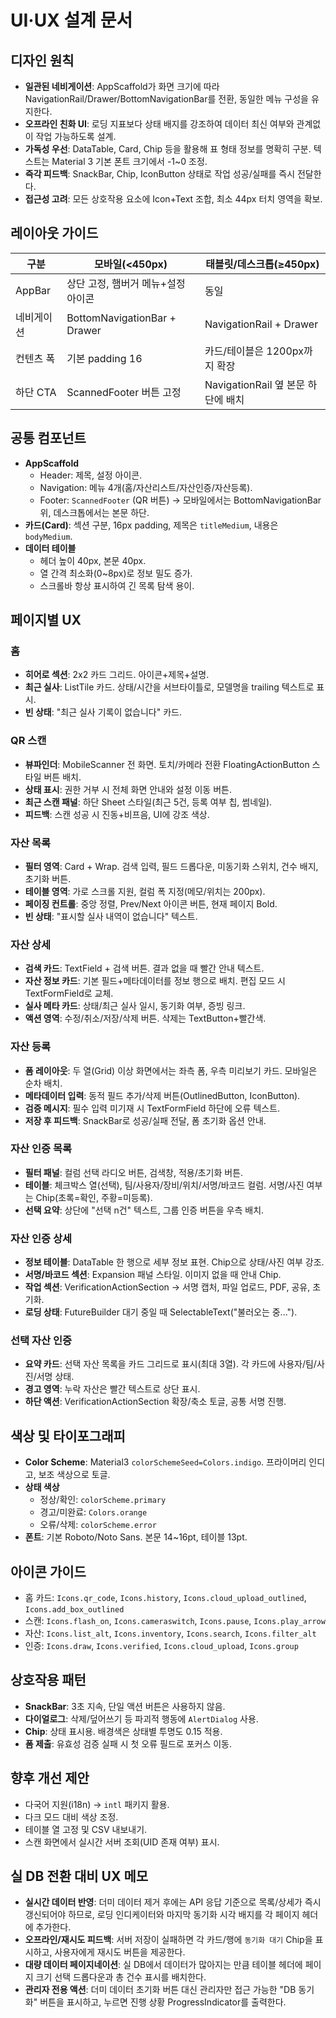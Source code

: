 # UI·UX 설계 문서

## 디자인 원칙
- **일관된 네비게이션**: AppScaffold가 화면 크기에 따라 NavigationRail/Drawer/BottomNavigationBar를 전환, 동일한 메뉴 구성을 유지한다.
- **오프라인 친화 UI**: 로딩 지표보다 상태 배지를 강조하여 데이터 최신 여부와 관계없이 작업 가능하도록 설계.
- **가독성 우선**: DataTable, Card, Chip 등을 활용해 표 형태 정보를 명확히 구분. 텍스트는 Material 3 기본 폰트 크기에서 -1~0 조정.
- **즉각 피드백**: SnackBar, Chip, IconButton 상태로 작업 성공/실패를 즉시 전달한다.
- **접근성 고려**: 모든 상호작용 요소에 Icon+Text 조합, 최소 44px 터치 영역을 확보.

## 레이아웃 가이드
| 구분 | 모바일(<450px) | 태블릿/데스크톱(≥450px) |
| --- | --- | --- |
| AppBar | 상단 고정, 햄버거 메뉴+설정 아이콘 | 동일 |
| 네비게이션 | BottomNavigationBar + Drawer | NavigationRail + Drawer |
| 컨텐츠 폭 | 기본 padding 16 | 카드/테이블은 1200px까지 확장 |
| 하단 CTA | ScannedFooter 버튼 고정 | NavigationRail 옆 본문 하단에 배치 |

## 공통 컴포넌트
- **AppScaffold**
  - Header: 제목, 설정 아이콘.
  - Navigation: 메뉴 4개(홈/자산리스트/자산인증/자산등록).
  - Footer: `ScannedFooter` (QR 버튼) → 모바일에서는 BottomNavigationBar 위, 데스크톱에서는 본문 하단.
- **카드(Card)**: 섹션 구분, 16px padding, 제목은 `titleMedium`, 내용은 `bodyMedium`.
- **데이터 테이블**
  - 헤더 높이 40px, 본문 40px.
  - 열 간격 최소화(0~8px)로 정보 밀도 증가.
  - 스크롤바 항상 표시하여 긴 목록 탐색 용이.

## 페이지별 UX
### 홈
- **히어로 섹션**: 2x2 카드 그리드. 아이콘+제목+설명.
- **최근 실사**: ListTile 카드. 상태/시간을 서브타이틀로, 모델명을 trailing 텍스트로 표시.
- **빈 상태**: "최근 실사 기록이 없습니다" 카드.

### QR 스캔
- **뷰파인더**: MobileScanner 전 화면. 토치/카메라 전환 FloatingActionButton 스타일 버튼 배치.
- **상태 표시**: 권한 거부 시 전체 화면 안내와 설정 이동 버튼.
- **최근 스캔 패널**: 하단 Sheet 스타일(최근 5건, 등록 여부 칩, 썸네일).
- **피드백**: 스캔 성공 시 진동+비프음, UI에 강조 색상.

### 자산 목록
- **필터 영역**: Card + Wrap. 검색 입력, 필드 드롭다운, 미동기화 스위치, 건수 배지, 초기화 버튼.
- **테이블 영역**: 가로 스크롤 지원, 컬럼 폭 지정(메모/위치는 200px).
- **페이징 컨트롤**: 중앙 정렬, Prev/Next 아이콘 버튼, 현재 페이지 Bold.
- **빈 상태**: "표시할 실사 내역이 없습니다" 텍스트.

### 자산 상세
- **검색 카드**: TextField + 검색 버튼. 결과 없을 때 빨간 안내 텍스트.
- **자산 정보 카드**: 기본 필드+메타데이터를 정보 행으로 배치. 편집 모드 시 TextFormField로 교체.
- **실사 메타 카드**: 상태/최근 실사 일시, 동기화 여부, 증빙 링크.
- **액션 영역**: 수정/취소/저장/삭제 버튼. 삭제는 TextButton+빨간색.

### 자산 등록
- **폼 레이아웃**: 두 열(Grid) 이상 화면에서는 좌측 폼, 우측 미리보기 카드. 모바일은 순차 배치.
- **메타데이터 입력**: 동적 필드 추가/삭제 버튼(OutlinedButton, IconButton).
- **검증 메시지**: 필수 입력 미기재 시 TextFormField 하단에 오류 텍스트.
- **저장 후 피드백**: SnackBar로 성공/실패 전달, 폼 초기화 옵션 안내.

### 자산 인증 목록
- **필터 패널**: 컬럼 선택 라디오 버튼, 검색창, 적용/초기화 버튼.
- **테이블**: 체크박스 열(선택), 팀/사용자/장비/위치/서명/바코드 컬럼. 서명/사진 여부는 Chip(초록=확인, 주황=미등록).
- **선택 요약**: 상단에 "선택 n건" 텍스트, 그룹 인증 버튼을 우측 배치.

### 자산 인증 상세
- **정보 테이블**: DataTable 한 행으로 세부 정보 표현. Chip으로 상태/사진 여부 강조.
- **서명/바코드 섹션**: Expansion 패널 스타일. 이미지 없을 때 안내 Chip.
- **작업 섹션**: VerificationActionSection → 서명 캡처, 파일 업로드, PDF, 공유, 초기화.
- **로딩 상태**: FutureBuilder 대기 중일 때 SelectableText("불러오는 중...").

### 선택 자산 인증
- **요약 카드**: 선택 자산 목록을 카드 그리드로 표시(최대 3열). 각 카드에 사용자/팀/사진/서명 상태.
- **경고 영역**: 누락 자산은 빨간 텍스트로 상단 표시.
- **하단 액션**: VerificationActionSection 확장/축소 토글, 공통 서명 진행.

## 색상 및 타이포그래피
- **Color Scheme**: Material3 `colorSchemeSeed=Colors.indigo`. 프라이머리 인디고, 보조 색상으로 토글.
- **상태 색상**
  - 정상/확인: `colorScheme.primary`
  - 경고/미완료: `Colors.orange`
  - 오류/삭제: `colorScheme.error`
- **폰트**: 기본 Roboto/Noto Sans. 본문 14~16pt, 테이블 13pt.

## 아이콘 가이드
- 홈 카드: `Icons.qr_code`, `Icons.history`, `Icons.cloud_upload_outlined`, `Icons.add_box_outlined`
- 스캔: `Icons.flash_on`, `Icons.cameraswitch`, `Icons.pause`, `Icons.play_arrow`
- 자산: `Icons.list_alt`, `Icons.inventory`, `Icons.search`, `Icons.filter_alt`
- 인증: `Icons.draw`, `Icons.verified`, `Icons.cloud_upload`, `Icons.group`

## 상호작용 패턴
- **SnackBar**: 3초 지속, 단일 액션 버튼은 사용하지 않음.
- **다이얼로그**: 삭제/덮어쓰기 등 파괴적 행동에 `AlertDialog` 사용.
- **Chip**: 상태 표시용. 배경색은 상태별 투명도 0.15 적용.
- **폼 제출**: 유효성 검증 실패 시 첫 오류 필드로 포커스 이동.

## 향후 개선 제안
- 다국어 지원(i18n) → `intl` 패키지 활용.
- 다크 모드 대비 색상 조정.
- 테이블 열 고정 및 CSV 내보내기.
- 스캔 화면에서 실시간 서버 조회(UID 존재 여부) 표시.

## 실 DB 전환 대비 UX 메모
- **실시간 데이터 반영**: 더미 데이터 제거 후에는 API 응답 기준으로 목록/상세가 즉시 갱신되어야 하므로, 로딩 인디케이터와 마지막 동기화 시각 배지를 각 페이지 헤더에 추가한다.
- **오프라인/재시도 피드백**: 서버 저장이 실패하면 각 카드/행에 `동기화 대기` Chip을 표시하고, 사용자에게 재시도 버튼을 제공한다.
- **대량 데이터 페이지네이션**: 실 DB에서 데이터가 많아지는 만큼 테이블 헤더에 페이지 크기 선택 드롭다운과 총 건수 표시를 배치한다.
- **관리자 전용 액션**: 더미 데이터 초기화 버튼 대신 관리자만 접근 가능한 "DB 동기화" 버튼을 표시하고, 누르면 진행 상황 ProgressIndicator를 출력한다.
